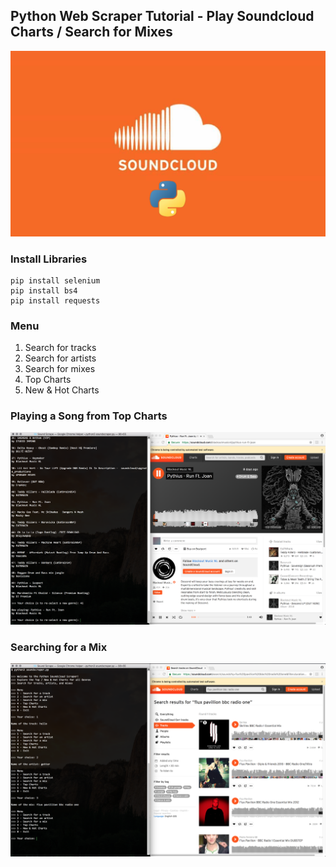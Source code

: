 ## Python Web Scraper Tutorial - Play Soundcloud Charts / Search for Mixes
![](https://raw.githubusercontent.com/gopikrishnareddy93/soundscraper/master/soundcloud.png)

### Install Libraries
```
pip install selenium
pip install bs4
pip install requests
```

### Menu
1. Search for tracks
2. Search for artists
3. Search for mixes
4. Top Charts
5. New & Hot Charts

### Playing a Song from Top Charts
![](https://raw.githubusercontent.com/gopikrishnareddy93/soundscraper/master/screenshot1.png)
### Searching for a Mix
![](https://raw.githubusercontent.com/gopikrishnareddy93/soundscraper/master/screenshot2.png)


